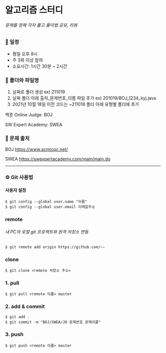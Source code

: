 # 알고리즘 스터디
###### 문제를 정해 각자 풀고 풀이법 공유, 리뷰


### 📅 일정
- 평일 오후 8시
- 주 3회 이상 참여
- 소요시간: 1시간 30분 ~ 2시간


### 📁 폴더와 파일명
1. 날짜로 폴더 생성
ex) 211019
2. 날짜 폴더 아래 출처_문제번호_이름 파일 추가
ex) 201019/BOJ_1234_kyj.java
3. 2021년 10월 18일 이전 코드는 ~211018 폴더 아래 유형별 폴더에 추가

백준 Online Judge: BOJ

SW Expert Academy: SWEA



### 📝 문제 출처
BOJ https://www.acmicpc.net/

SWEA https://swexpertacademy.com/main/main.do



----
### ⚙ Git 사용법

#### 사용자 설정

    $ git config --global user.name "이름"
    $ git config --global user.email 이메일주소


### remote
###### 내 PC의 로컬 git 프로젝트와 원격 저장소 연동

    $ git remote add origin https://github.com/~~

### clone

    $ git clone <remote 저장소 주소>

### 1. pull

    $ git pull <remote 이름> master

### 2. add & commit

    $ git add .
    $ git commit -m "BOJ/SWEA/JO 문제번호 문제이름"

### 3. push

    $ git push <remote 이름> master

